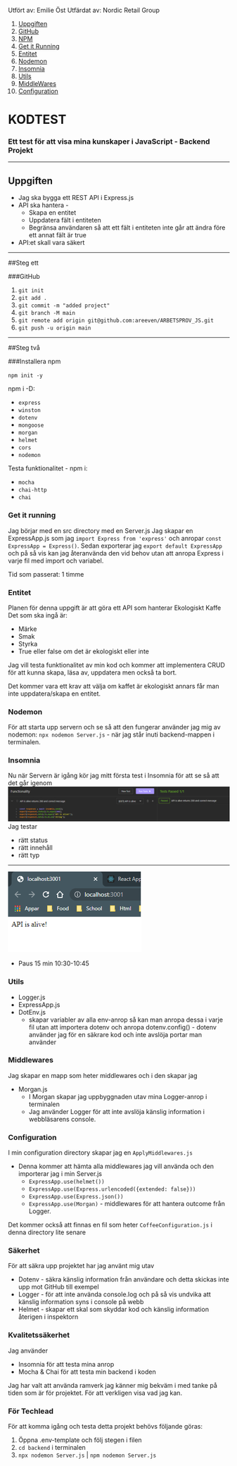 Utfört av: Emilie Öst
Utfärdat av: Nordic Retail Group

1. [Uppgiften](#uppgiften)
2. [GitHub](#github)
3. [NPM](#installera-npm)
4. [Get it Running](#get-it-running)
5. [Entitet](#entitet)
6. [Nodemon](#nodemon)
7. [Insomnia](#insomnia)
8. [Utils](#utils)
8. [MiddleWares](#middlewares)
9. [Configuration](#configuration)

# KODTEST

### Ett test för att visa mina kunskaper i JavaScript - Backend Projekt

---

## Uppgiften
- Jag ska bygga ett REST API i Express.js
- API ska hantera - 
  - Skapa en entitet
  - Uppdatera fält i entiteten
  - Begränsa användaren så att ett fält i entiteten inte går att ändra före ett annat fält är true
- API:et skall vara säkert

---

##Steg ett

###GitHub
1. `git init`
2. `git add .`
3. `git commit -m "added project"`
4. `git branch -M main`
5. `git remote add origin git@github.com:areeven/ARBETSPROV_JS.git`
6. `git push -u origin main`

---

##Steg två

###Installera npm

`npm init -y`

npm i -D:
- `express`
- `winston`
- `dotenv`
- `mongoose`
- `morgan`
- `helmet`
- `cors`
- `nodemon`

Testa funktionalitet - 
npm i: 
- `mocha`
- `chai-http`
- `chai`

### Get it running

Jag börjar med en src directory med en Server.js
Jag skapar en ExpressApp.js som jag `import Express from 'express'` och anropar `const ExpressApp = Express()`.
Sedan exporterar jag `export default ExpressApp` och på så vis kan jag återanvända den vid behov utan att anropa
Express i varje fil med import och variabel.

Tid som passerat: 1 timme

### Entitet

Planen för denna uppgift är att göra ett API som hanterar Ekologiskt Kaffe
Det som ska ingå är:
- Märke
- Smak
- Styrka
- True eller false om det är ekologiskt eller inte

Jag vill testa funktionalitet av min kod och kommer att implementera CRUD
för att kunna skapa, läsa av, uppdatera men också ta bort.

Det kommer vara ett krav att välja om kaffet är ekologiskt annars får man inte uppdatera/skapa
en entitet.

### Nodemon

För att starta upp servern och se så att den fungerar använder jag mig av nodemon:
`npx nodemon Server.js` - när jag står inuti backend-mappen i terminalen.

### Insomnia

Nu när Servern är igång kör jag mitt första test i Insomnia för att se så att det går igenom
![insomnia](src/global/images/insomnia-alive.png)
Jag testar
- rätt status
- rätt innehåll
- rätt typ
---
![apiAlive](src/global/images/api-alive.png)

- Paus 15 min 10:30-10:45

### Utils

- Logger.js
- ExpressApp.js
- DotEnv.js
  - skapar variabler av alla env-anrop så kan man anropa dessa i varje fil utan att importera 
  dotenv och anropa dotenv.config() - dotenv använder jag för en säkrare kod och inte avslöja portar man använder

### Middlewares

Jag skapar en mapp som heter middlewares och i den skapar jag
- Morgan.js
  - I Morgan skapar jag uppbyggnaden utav mina Logger-anrop i terminalen
  - Jag använder Logger för att inte avslöja känslig information i webbläsarens console.

### Configuration

I min configuration directory skapar jag en `ApplyMiddlewares.js`
- Denna kommer att hämta alla middlewares jag vill använda och den importerar jag i min
Server.js
  - `ExpressApp.use(helmet())`
  - `ExpressApp.use(Express.urlencoded({extended: false}))`
  - `ExpressApp.use(Express.json())`
  - `ExpressApp.use(Morgan)` - middlewares för att hantera outcome från Logger.

Det kommer också att finnas en fil som heter `CoffeeConfiguration.js` i denna directory lite senare


### Säkerhet

För att säkra upp projektet har jag använt mig utav
- Dotenv - säkra känslig information från användare och detta skickas inte upp mot GitHub till exempel
- Logger - för att inte använda console.log och på så vis undvika att känslig information syns i console på webb
- Helmet - skapar ett skal som skyddar kod och känslig information återigen i inspektorn

### Kvalitetssäkerhet

Jag använder 
- Insomnia för att testa mina anrop
- Mocha & Chai för att testa min backend i koden

Jag har valt att använda ramverk jag känner mig bekväm i med tanke på tiden som är för projektet.
För att verkligen visa vad jag kan.


### För Techlead

För att komma igång och testa detta projekt behövs följande göras:
1. Öppna .env-template och följ stegen i filen
2. `cd backend` i terminalen
3. `npx nodemon Server.js` | `npm nodemon Server.js`